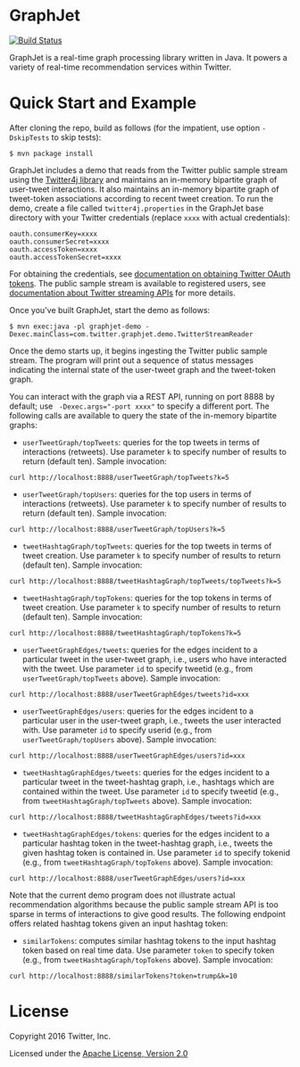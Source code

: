 # GraphJet

[![Build Status](https://travis-ci.com/twitter/GraphJet.svg?token=CCxmTv4ejMPiyx81sXqe&branch=master)](https://travis-ci.com/twitter/GraphJet)

GraphJet is a real-time graph processing library written in Java. It powers a variety of real-time recommendation services within Twitter.

# Quick Start and Example

After cloning the repo, build as follows (for the impatient, use option `-DskipTests` to skip tests):

```
$ mvn package install
```

GraphJet includes a demo that reads from the Twitter public sample stream using the [Twitter4j library](http://twitter4j.org/en/) and maintains an in-memory bipartite graph of user-tweet interactions. It also maintains an in-memory bipartite graph of tweet-token associations according to recent tweet creation. To run the demo, create a file called `twitter4j.properties` in the GraphJet base directory with your Twitter credentials (replace `xxxx` with actual credentials):

```
oauth.consumerKey=xxxx
oauth.consumerSecret=xxxx
oauth.accessToken=xxxx
oauth.accessTokenSecret=xxxx
```

For obtaining the credentials, see [documentation on obtaining Twitter OAuth tokens](https://dev.twitter.com/oauth/overview/application-owner-access-tokens). The public sample stream is available to registered users, see [documentation about Twitter streaming APIs](https://dev.twitter.com/streaming/overview) for more details.

Once you've built GraphJet, start the demo as follows:

```
$ mvn exec:java -pl graphjet-demo -Dexec.mainClass=com.twitter.graphjet.demo.TwitterStreamReader
```

Once the demo starts up, it begins ingesting the Twitter public sample stream. The program will print out a sequence of status messages indicating the internal state of the user-tweet graph and the tweet-token graph.

You can interact with the graph via a REST API, running on port 8888 by default; use ` -Dexec.args="-port xxxx"` to specify a different port. The following calls are available to query the state of the in-memory bipartite graphs:

+ `userTweetGraph/topTweets`: queries for the top tweets in terms of interactions (retweets). Use parameter `k` to specify number of results to return (default ten). Sample invocation:

```
curl http://localhost:8888/userTweetGraph/topTweets?k=5
```

+ `userTweetGraph/topUsers`: queries for the top users in terms of interactions (retweets).  Use parameter `k` to specify number of results to return (default ten). Sample invocation:

```
curl http://localhost:8888/userTweetGraph/topUsers?k=5
```

+ `tweetHashtagGraph/topTweets`: queries for the top tweets in terms of tweet creation. Use parameter `k` to specify number of results to return (default ten). Sample invocation:

```
curl http://localhost:8888/tweetHashtagGraph/topTweets/topTweets?k=5
```

+ `tweetHashtagGraph/topTokens`: queries for the top tokens in terms of tweet creation.  Use parameter `k` to specify number of results to return (default ten). Sample invocation:

```
curl http://localhost:8888/tweetHashtagGraph/topTokens?k=5
```

+ `userTweetGraphEdges/tweets`: queries for the edges incident to a particular tweet in the user-tweet graph, i.e., users who have interacted with the tweet. Use parameter `id` to specify tweetid (e.g., from `userTweetGraph/topTweets` above). Sample invocation:

```
curl http://localhost:8888/userTweetGraphEdges/tweets?id=xxx
```

+ `userTweetGraphEdges/users`: queries for the edges incident to a particular user in the user-tweet graph, i.e., tweets the user interacted with. Use parameter `id` to specify userid (e.g., from `userTweetGraph/topUsers` above). Sample invocation:

```
curl http://localhost:8888/userTweetGraphEdges/users?id=xxx
```

+ `tweetHashtagGraphEdges/tweets`: queries for the edges incident to a particular tweet in the tweet-hashtag graph, i.e., hashtags which are contained within the tweet. Use parameter `id` to specify tweetid (e.g., from `tweetHashtagGraph/topTweets` above). Sample invocation:

```
curl http://localhost:8888/tweetHashtagGraphEdges/tweets?id=xxx
```

+ `tweetHashtagGraphEdges/tokens`: queries for the edges incident to a particular hashtag token in the tweet-hashtag graph, i.e., tweets the given hashtag token is contained in. Use parameter `id` to specify tokenid (e.g., from `tweetHashtagGraph/topTokens` above). Sample invocation:

```
curl http://localhost:8888/userTweetGraphEdges/users?id=xxx
```
Note that the current demo program does not illustrate actual recommendation algorithms because the public sample stream API is too sparse in terms of interactions to give good results. The following endpoint offers related hashtag tokens given an input hashtag token:

+ `similarTokens`: computes similar hashtag tokens to the input hashtag token based on real time data. Use parameter `token` to specify token (e.g., from `tweetHashtagGraph/topTokens` above). Sample invocation:

```
curl http://localhost:8888/similarTokens?token=trump&k=10
```

# License

Copyright 2016 Twitter, Inc.

Licensed under the [Apache License, Version 2.0](http://www.apache.org/licenses/LICENSE-2.0)
